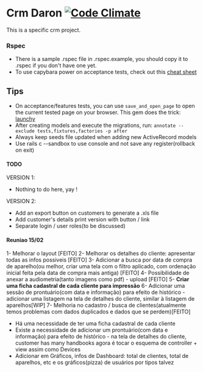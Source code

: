 # Crm Daron [![Code Climate](https://codeclimate.com/github/mvoto/crm-daron/badges/gpa.svg)](https://codeclimate.com/github/mvoto/crm-daron)

This is a specific crm project.

### Rspec
* There is a sample .rspec file in .rspec.example, you should copy it to
.rspec if you don't have one yet.
* To use capybara power on acceptance tests, check out this [cheat sheet](https://gist.github.com/zhengjia/428105)

## Tips
* On acceptance/features tests, you can use `save_and_open_page` to open the current
tested page on your browser. This gem does the trick: [launchy](https://github.com/copiousfreetime/launchy)
* After creating models and execute the migrations, run:
`annotate --exclude tests,fixtures,factories -p after`
* Always keep seeds file updated when adding new ActiveRecord models
* Use rails c --sandbox to use console and not save any register(rollback on exit)

#### TODO

VERSION 1:
- Nothing to do here, yay !

VERSION 2:
- Add an export button on customers to generate a .xls file
- Add customer's details print version with button / link
- Separate login / user roles(to be discussed)

#### Reuniao 15/02

1- Melhorar o layout [FEITO]
2- Melhorar os detalhes do cliente: apresentar todas as infos possiveis [FEITO]
3- Adicionar a busca por data de compra de aparelho(ou melhor, criar uma tela com
  o filtro aplicado, com ordenação inicial feita pela data de compra mais antiga) [FEITO]
4- Possibilidade de anexar a audiometria(tanto imagens como pdf) - upload [FEITO]
5- **Criar uma ficha cadastral de cada cliente para impressão**
6- Adicionar uma sessão de prontuário(com data e informação) para
  efeito de histórico - adicionar uma listagem na tela de detalhes do cliente, similar à listagem de aparelhos[WIP]
7- Melhoria no cadastro / busca de clientes(atualmente temos problemas com dados duplicados e dados que se perdem)[FEITO]

* Há uma necessidade de ter uma ficha cadastral de cada cliente
* Existe a necessidade de adicionar um prontuário(com data e informação) para
  efeito de histórico - na tela de detalhes do cliente, customer has many handbooks
  agora é tocar o esquema de controller + view assim como Devices
* Adicionar em Gráficos, infos de Dashboard: total de clientes, total de aparelhos, etc
e os gráficos(pizza) de usuários por tipos talvez

